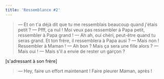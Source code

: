 ```yaml
---
title: 'Ressemblance #2'
---
```


> — Et on t'a déjà dit que tu me ressemblais beaucoup quand j'étais petit ?
> — Pfff, ça nul ! Moi veux pas ressembler à Papa petit, ressembler à Papa grand !
> — Ah ah, oui chéri, peut-être quand tu seras grand. Et ton frère, il ressemblera à Papa ausi ?
> — Mais non ! Ressembler à Maman !
> — Ah bon ? Mais ça sera une fille alors ?
> — Mais oui !
> — Mais s'il a envie de rester un garçon ?

[s'adressant à son frère]

> — Hey, faire un effort maintenant ! Faire pleurer Maman, après !

